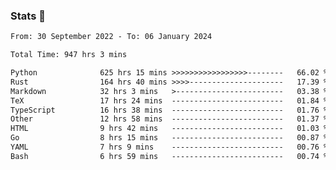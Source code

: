 ### Stats 👋
<!--START_SECTION:waka-->

```txt
From: 30 September 2022 - To: 06 January 2024

Total Time: 947 hrs 3 mins

Python              625 hrs 15 mins >>>>>>>>>>>>>>>>>--------   66.02 %
Rust                164 hrs 40 mins >>>>---------------------   17.39 %
Markdown            32 hrs 3 mins   >------------------------   03.38 %
TeX                 17 hrs 24 mins  -------------------------   01.84 %
TypeScript          16 hrs 38 mins  -------------------------   01.76 %
Other               12 hrs 58 mins  -------------------------   01.37 %
HTML                9 hrs 42 mins   -------------------------   01.03 %
Go                  8 hrs 15 mins   -------------------------   00.87 %
YAML                7 hrs 9 mins    -------------------------   00.76 %
Bash                6 hrs 59 mins   -------------------------   00.74 %
```

<!--END_SECTION:waka-->

<!--
**buhaytza2005/buhaytza2005** is a ✨ _special_ ✨ repository because its `README.md` (this file) appears on your GitHub profile.

Here are some ideas to get you started:

- 🔭 I’m currently working on ...
- 🌱 I’m currently learning ...
- 👯 I’m looking to collaborate on ...
- 🤔 I’m looking for help with ...
- 💬 Ask me about ...
- 📫 How to reach me: ...
- 😄 Pronouns: ...
- ⚡ Fun fact: ...
-->



